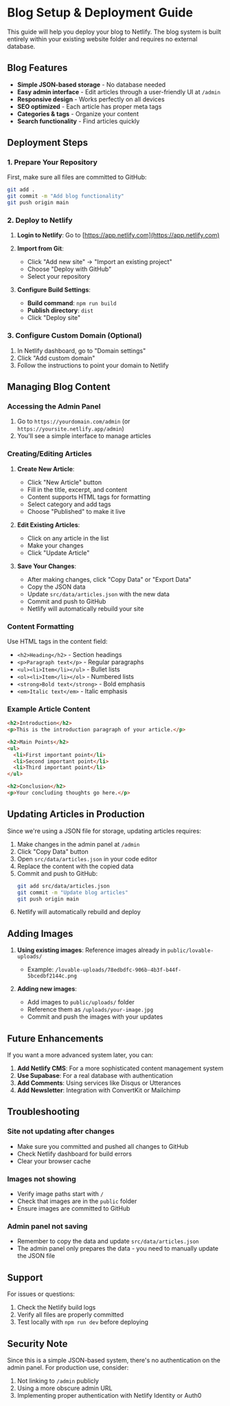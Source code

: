 # Blog Setup & Deployment Guide

This guide will help you deploy your blog to Netlify. The blog system is built entirely within your existing website folder and requires no external database.

## Blog Features

- **Simple JSON-based storage** - No database needed
- **Easy admin interface** - Edit articles through a user-friendly UI at `/admin`
- **Responsive design** - Works perfectly on all devices
- **SEO optimized** - Each article has proper meta tags
- **Categories & tags** - Organize your content
- **Search functionality** - Find articles quickly

## Deployment Steps

### 1. Prepare Your Repository

First, make sure all files are committed to GitHub:

```bash
git add .
git commit -m "Add blog functionality"
git push origin main
```

### 2. Deploy to Netlify

1. **Login to Netlify**: Go to [https://app.netlify.com](https://app.netlify.com)

2. **Import from Git**: 
   - Click "Add new site" → "Import an existing project"
   - Choose "Deploy with GitHub"
   - Select your repository

3. **Configure Build Settings**:
   - **Build command**: `npm run build`
   - **Publish directory**: `dist`
   - Click "Deploy site"

### 3. Configure Custom Domain (Optional)

1. In Netlify dashboard, go to "Domain settings"
2. Click "Add custom domain"
3. Follow the instructions to point your domain to Netlify

## Managing Blog Content

### Accessing the Admin Panel

1. Go to `https://yourdomain.com/admin` (or `https://yoursite.netlify.app/admin`)
2. You'll see a simple interface to manage articles

### Creating/Editing Articles

1. **Create New Article**:
   - Click "New Article" button
   - Fill in the title, excerpt, and content
   - Content supports HTML tags for formatting
   - Select category and add tags
   - Choose "Published" to make it live

2. **Edit Existing Articles**:
   - Click on any article in the list
   - Make your changes
   - Click "Update Article"

3. **Save Your Changes**:
   - After making changes, click "Copy Data" or "Export Data"
   - Copy the JSON data
   - Update `src/data/articles.json` with the new data
   - Commit and push to GitHub
   - Netlify will automatically rebuild your site

### Content Formatting

Use HTML tags in the content field:
- `<h2>Heading</h2>` - Section headings
- `<p>Paragraph text</p>` - Regular paragraphs
- `<ul><li>Item</li></ul>` - Bullet lists
- `<ol><li>Item</li></ol>` - Numbered lists
- `<strong>Bold text</strong>` - Bold emphasis
- `<em>Italic text</em>` - Italic emphasis

### Example Article Content

```html
<h2>Introduction</h2>
<p>This is the introduction paragraph of your article.</p>

<h2>Main Points</h2>
<ul>
  <li>First important point</li>
  <li>Second important point</li>
  <li>Third important point</li>
</ul>

<h2>Conclusion</h2>
<p>Your concluding thoughts go here.</p>
```

## Updating Articles in Production

Since we're using a JSON file for storage, updating articles requires:

1. Make changes in the admin panel at `/admin`
2. Click "Copy Data" button
3. Open `src/data/articles.json` in your code editor
4. Replace the content with the copied data
5. Commit and push to GitHub:
   ```bash
   git add src/data/articles.json
   git commit -m "Update blog articles"
   git push origin main
   ```
6. Netlify will automatically rebuild and deploy

## Adding Images

1. **Using existing images**: Reference images already in `public/lovable-uploads/`
   - Example: `/lovable-uploads/78edbdfc-906b-4b3f-b44f-5bcedbf2144c.png`

2. **Adding new images**:
   - Add images to `public/uploads/` folder
   - Reference them as `/uploads/your-image.jpg`
   - Commit and push the images with your updates

## Future Enhancements

If you want a more advanced system later, you can:

1. **Add Netlify CMS**: For a more sophisticated content management system
2. **Use Supabase**: For a real database with authentication
3. **Add Comments**: Using services like Disqus or Utterances
4. **Add Newsletter**: Integration with ConvertKit or Mailchimp

## Troubleshooting

### Site not updating after changes
- Make sure you committed and pushed all changes to GitHub
- Check Netlify dashboard for build errors
- Clear your browser cache

### Images not showing
- Verify image paths start with `/`
- Check that images are in the `public` folder
- Ensure images are committed to GitHub

### Admin panel not saving
- Remember to copy the data and update `src/data/articles.json`
- The admin panel only prepares the data - you need to manually update the JSON file

## Support

For issues or questions:
1. Check the Netlify build logs
2. Verify all files are properly committed
3. Test locally with `npm run dev` before deploying

## Security Note

Since this is a simple JSON-based system, there's no authentication on the admin panel. For production use, consider:
1. Not linking to `/admin` publicly
2. Using a more obscure admin URL
3. Implementing proper authentication with Netlify Identity or Auth0